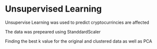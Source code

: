# Unsupervised Learning

Unsupervise Learning was used to predict cryptocurrincies are affected

The data was prepeared using StanddardScaler

Finding the best k value for the original and clustered data as well as PCA

